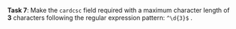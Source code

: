 **Task 7**: Make the `cardcsc` field required with a maximum character length of **3** characters following the regular expression pattern: `^\d{3}$` .
